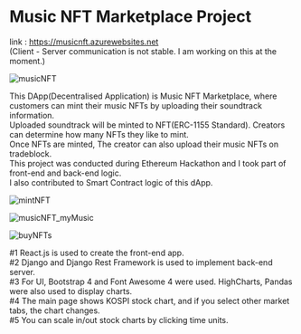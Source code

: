 # Music NFT Marketplace Project

link : https://musicnft.azurewebsites.net<br>
(Client - Server communication is not stable. I am working on this at the moment.)

![musicNFT](https://user-images.githubusercontent.com/43053791/156318632-ddc3b1c3-956d-4d44-90a0-6d48d0873ae5.PNG)

This DApp(Decentralised Application) is Music NFT Marketplace, where customers can mint their music NFTs by uploading their soundtrack information.<br>Uploaded soundtrack will be minted to NFT(ERC-1155 Standard). Creators can determine how many NFTs they like to mint.<br>Once NFTs are minted, The creator can also upload their music NFTs on tradeblock.<br>This project was conducted during Ethereum Hackathon and I took part of front-end and back-end logic.<br>I also contributed to Smart Contract logic of this dApp. 

![mintNFT](https://user-images.githubusercontent.com/43053791/156320508-29dabcd1-42ea-494e-a1c4-c6de25649fbc.PNG)

![musicNFT_myMusic](https://user-images.githubusercontent.com/43053791/156320633-532c5431-18ee-4aee-ac3b-8bf2a874f680.PNG)

![buyNFTs](https://user-images.githubusercontent.com/43053791/156320143-fd61ba45-8aa9-4990-a9ed-0d13ca419bed.PNG)

#1 React.js is used to create the front-end app.<br>
#2 Django and Django Rest Framework is used to implement back-end server.<br>
#3 For UI, Bootstrap 4 and Font Awesome 4 were used. HighCharts, Pandas were also used to display charts.<br>
#4 The main page shows KOSPI stock chart, and if you select other market tabs, the chart changes.<br>
#5 You can scale in/out stock charts by clicking time units.
